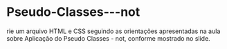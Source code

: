 # Pseudo-Classes---not
rie um arquivo HTML e CSS seguindo as orientações apresentadas na aula sobre   Aplicação do Pseudo Classes - not, conforme mostrado no slide.
